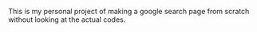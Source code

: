 This is my personal project of making a google search page from scratch without looking at the actual codes. 